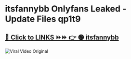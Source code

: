
 # itsfannybb Onlyfans Leaked - Update Files qp1t9

## <h2><a href="https://clipsfans.com/itsfannybb&ref=git">🔗 Click to LINKS ⏩⏩ 👉 🟢 itsfannybb </a></h2>

<a href="https://clipsfans.com/itsfannybb&ref=git" rel="nofollow" data-target="animated-image.originalLink"><img src="https://i.ibb.co.com/xMMVF88/686577567.gif" alt="Viral Video Original" style="max-width: 100%; display: inline-block;" data-target="animated-image.originalImage"></a>

